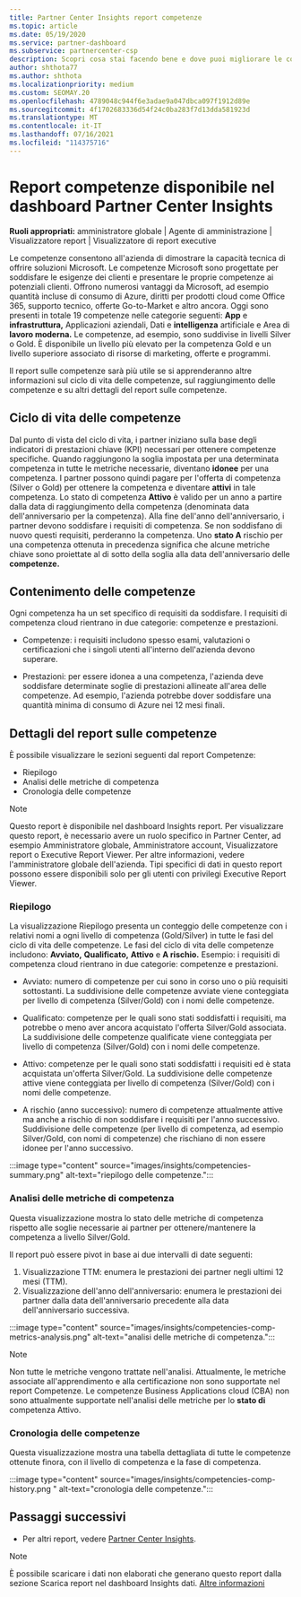 ```yaml
---
title: Partner Center Insights report competenze
ms.topic: article
ms.date: 05/19/2020
ms.service: partner-dashboard
ms.subservice: partnercenter-csp
description: Scopri cosa stai facendo bene e dove puoi migliorare le competenze, i livelli di competenza e le offerte Microsoft per offrire soluzioni Microsoft.
author: shthota77
ms.author: shthota
ms.localizationpriority: medium
ms.custom: SEOMAY.20
ms.openlocfilehash: 4789048c944f6e3adae9a047dbca097f1912d89e
ms.sourcegitcommit: 4f1702683336d54f24c0ba283f7d13dda581923d
ms.translationtype: MT
ms.contentlocale: it-IT
ms.lasthandoff: 07/16/2021
ms.locfileid: "114375716"
---
```

# <a name="competencies-report-available-from-the-partner-center-insights-dashboard"></a>Report competenze disponibile nel dashboard Partner Center Insights

**Ruoli appropriati:** amministratore globale | Agente di amministrazione | Visualizzatore report | Visualizzatore di report executive

Le competenze consentono all'azienda di dimostrare la capacità tecnica di offrire soluzioni Microsoft. Le competenze Microsoft sono progettate per soddisfare le esigenze dei clienti e presentare le proprie competenze ai potenziali clienti. Offrono numerosi vantaggi da Microsoft, ad esempio quantità incluse di consumo di Azure, diritti per prodotti cloud come Office 365, supporto tecnico, offerte Go-to-Market e altro ancora. Oggi sono presenti in totale 19 competenze nelle categorie seguenti: **App** e **infrastruttura,** Applicazioni aziendali, Dati e **intelligenza** artificiale e Area di **lavoro moderna.** Le competenze, ad esempio, sono suddivise in livelli Silver o Gold. È disponibile un livello più elevato per la competenza Gold e un livello superiore associato di risorse di marketing, offerte e programmi.  

Il report sulle competenze sarà più utile se si apprenderanno altre informazioni sul ciclo di vita delle competenze, sul raggiungimento delle competenze e su altri dettagli del report sulle competenze.

## <a name="competency-life-cycle"></a>Ciclo di vita delle competenze

Dal punto di vista del ciclo di vita, i partner iniziano sulla base degli indicatori di prestazioni chiave (KPI) necessari per ottenere competenze specifiche. Quando raggiungono la soglia impostata per una determinata competenza in tutte le metriche necessarie, diventano **idonee** per una competenza. I partner possono quindi pagare per l'offerta di competenza (Silver o Gold) per ottenere la competenza e diventare **attivi** in tale competenza. Lo stato di competenza **Attivo** è valido per un anno a partire dalla  data di raggiungimento della competenza (denominata data dell'anniversario per la competenza). Alla fine dell'anno dell'anniversario, i partner devono soddisfare i requisiti di competenza. Se non soddisfano di nuovo questi requisiti, perderanno la competenza. Uno **stato A** rischio per una competenza ottenuta in precedenza significa che alcune metriche chiave sono proiettate al di sotto della soglia alla data dell'anniversario delle **competenze.**

## <a name="competency-attainment"></a>Contenimento delle competenze

Ogni competenza ha un set specifico di requisiti da soddisfare. I requisiti di competenza cloud rientrano in due categorie: competenze e prestazioni.

- Competenze: i requisiti includono spesso esami, valutazioni o certificazioni che i singoli utenti all'interno dell'azienda devono superare.

- Prestazioni: per essere idonea a una competenza, l'azienda deve soddisfare determinate soglie di prestazioni allineate all'area delle competenze. Ad esempio, l'azienda potrebbe dover soddisfare una quantità minima di consumo di Azure nei 12 mesi finali.

## <a name="competencies-report-details"></a>Dettagli del report sulle competenze

È possibile visualizzare le sezioni seguenti dal report Competenze:

- Riepilogo
- Analisi delle metriche di competenza
- Cronologia delle competenze

 > [!NOTE]
 > Questo report è disponibile nel dashboard Insights report. Per visualizzare questo report, è necessario avere un ruolo specifico in Partner Center, ad esempio Amministratore globale, Amministratore account, Visualizzatore report o Executive Report Viewer. Per altre informazioni, vedere l'amministratore globale dell'azienda. Tipi specifici di dati in questo report possono essere disponibili solo per gli utenti con privilegi Executive Report Viewer.

### <a name="summary"></a>Riepilogo

La visualizzazione Riepilogo presenta un conteggio delle competenze con i relativi nomi a ogni livello di competenza (Gold/Silver) in tutte le fasi del ciclo di vita delle competenze. Le fasi del ciclo di vita delle competenze includono: **Avviato,** **Qualificato,** **Attivo** e **A rischio.** Esempio: i requisiti di competenza cloud rientrano in due categorie: competenze e prestazioni.

- Avviato: numero di competenze per cui sono in corso uno o più requisiti sottostanti.
La suddivisione delle competenze avviate viene conteggiata per livello di competenza (Silver/Gold) con i nomi delle competenze.

- Qualificato: competenze per le quali sono stati soddisfatti i requisiti, ma potrebbe o meno aver ancora acquistato l'offerta Silver/Gold associata. La suddivisione delle competenze qualificate viene conteggiata per livello di competenza (Silver/Gold) con i nomi delle competenze.

- Attivo: competenze per le quali sono stati soddisfatti i requisiti ed è stata acquistata un'offerta Silver/Gold. La suddivisione delle competenze attive viene conteggiata per livello di competenza (Silver/Gold) con i nomi delle competenze.

- A rischio (anno successivo): numero di  competenze attualmente  attive ma anche a rischio di non soddisfare i requisiti per l'anno successivo.
Suddivisione delle competenze (per livello di competenza, ad esempio Silver/Gold, con nomi di competenze) che rischiano di non essere idonee per l'anno successivo.

:::image type="content" source="images/insights/competencies-summary.png" alt-text="riepilogo delle competenze.":::

### <a name="competency-metric-analysis"></a>Analisi delle metriche di competenza

Questa visualizzazione mostra lo stato delle metriche di competenza rispetto alle soglie necessarie ai partner per ottenere/mantenere la competenza a livello Silver/Gold. 

Il report può essere pivot in base ai due intervalli di date seguenti:

1. Visualizzazione TTM: enumera le prestazioni dei partner negli ultimi 12 mesi (TTM).
2. Visualizzazione dell'anno dell'anniversario: enumera le prestazioni dei partner dalla data dell'anniversario precedente alla data dell'anniversario successiva.

:::image type="content" source="images/insights/competencies-comp-metrics-analysis.png" alt-text="analisi delle metriche di competenza.":::

> [!NOTE]
 > Non tutte le metriche vengono trattate nell'analisi. Attualmente, le metriche associate all'apprendimento e alla certificazione non sono supportate nel report Competenze. Le competenze Business Applications cloud (CBA) non sono attualmente supportate nell'analisi delle metriche per lo **stato di** competenza Attivo.

### <a name="competency-history"></a>Cronologia delle competenze

Questa visualizzazione mostra una tabella dettagliata di tutte le competenze ottenute finora, con il livello di competenza e la fase di competenza.

:::image type="content" source="images/insights/competencies-comp-history.png " alt-text="cronologia delle competenze.":::

## <a name="next-steps"></a>Passaggi successivi

- Per altri report, vedere [Partner Center Insights](partner-center-insights.md).

>[!NOTE] 
> È possibile scaricare i dati non elaborati che generano questo report dalla sezione Scarica report nel dashboard Insights dati. [Altre informazioni](insights-download-reports.md) 
